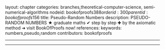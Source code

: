 layout: chapter
categories: branches,theoretical-computer-science, semi-numerical-algorithms
nodeid: bookofproofs$388
orderid: 300
parentid: bookofproofs$156
title: Pseudo-Random Numbers
description: PSEUDO-RANDOM NUMBERS &#9733; graduate maths &#10004; step by step &#10010; by the axiomatic method &#10140; visit BookOfProofs now!
references: 
keywords: numbers,pseudo,random
contributors: bookofproofs

---


---


